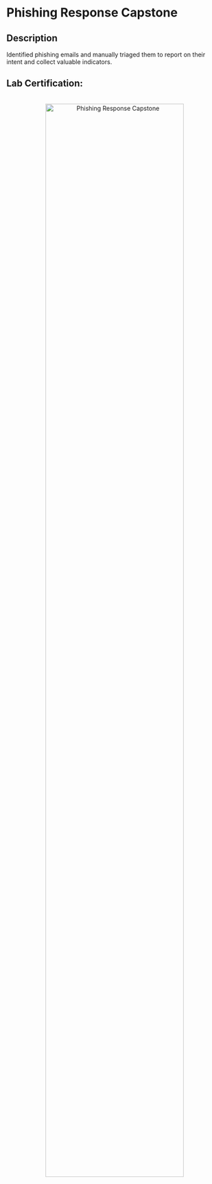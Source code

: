 <h1>Phishing Response Capstone</h1>

<h2>Description</h2>
Identified phishing emails and manually triaged them to report on their intent and collect valuable indicators.
<br />

<h2>Lab Certification:</h2>

<p align="center">
<br/>
<img src="https://i.imgur.com/MuINSS4.png" height="80%" width="80%" alt="Phishing Response Capstone"/>
<br />


<!--
 ```diff
- text in red
+ text in green
! text in orange
# text in gray
@@ text in purple (and bold)@@
```
--!>
